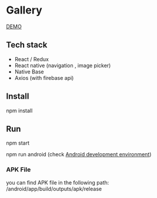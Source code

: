 # Gallery

[DEMO](https://www.loom.com/share/f6e270b77d1f4066b59c91456e4f1309)

## Tech stack
- React / Redux
- React native (navigation , image picker)
- Native Base
- Axios (with firebase api)

## Install
npm install

## Run
npm start

npm run android (check [Android development environment](https://reactnative.dev/docs/environment-setup))

### APK File
you can find APK file in the following path: /android/app/build/outputs/apk/release